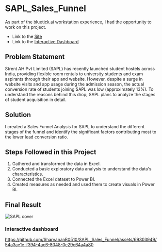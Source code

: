 # SAPL_Sales_Funnel

As part of the bluetick.ai workstation experience, I had the opportunity to work on this project.

- Link to the [Site](https://app.bluetick.ai/workstation/110)
- Link to the [Interactive Dashboard](https://app.powerbi.com/view?r=eyJrIjoiYzI4NGMyZWItZWNiNS00NDFhLThlYmItNGUwNzFkNWFlM2Q5IiwidCI6IjA0YWUyYjdkLWFlMTEtNDg4Zi05ZjA5LTJkZjFmODlmOGZiYSJ9)

## Problem Statement

Strent AH Pvt Limited (SAPL) has recently launched student hostels across India, providing flexible room rentals to university students and exam aspirants through their app and website. However, despite a surge in website visits and app usage during the admission season, the actual conversion rate of students joining SAPL was low (approximately 13%). To understand the reasons behind this drop, SAPL plans to analyze the stages of student acquisition in detail.

## Solution

I created a Sales Funnel Analysis for SAPL to understand the different stages of the funnel and identify the significant factors contributing most to the lower lead conversion ratio.

## Steps Followed in this Project

1. Gathered and transformed the data in Excel.
2. Conducted a basic exploratory data analysis to understand the data's characteristics.
3. Connected the Excel dataset to Power BI.
4. Created measures as needed and used them to create visuals in Power BI.

## Final Result
![SAPL cover](https://github.com/SharvananB0510/SAPL_Sales_Funnel/assets/69303949/59c059d2-c891-4db4-b0f2-3845a705ea8b)

### Interactive dashboard



https://github.com/SharvananB0510/SAPL_Sales_Funnel/assets/69303949/54a3ae1e-f394-4ac6-8048-0e29c64a4a80



